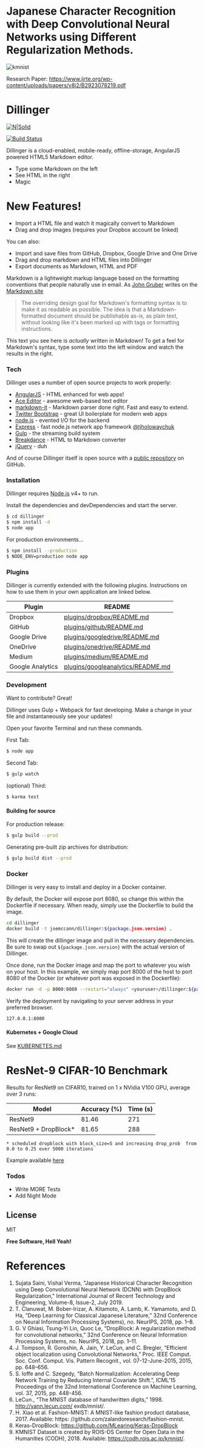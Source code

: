 # Japanese Character Recognition with Deep Convolutional Neural Networks using Different Regularization Methods.
![kmnist](https://user-images.githubusercontent.com/47734496/60606296-b794f480-9dd8-11e9-97fe-e5cb9ed2cd75.png)

Research Paper: https://www.ijrte.org/wp-content/uploads/papers/v8i2/B2923078219.pdf

# Dillinger

[![N|Solid](https://cldup.com/dTxpPi9lDf.thumb.png)](https://nodesource.com/products/nsolid)

[![Build Status](https://travis-ci.org/joemccann/dillinger.svg?branch=master)](https://travis-ci.org/joemccann/dillinger)

Dillinger is a cloud-enabled, mobile-ready, offline-storage, AngularJS powered HTML5 Markdown editor.

  - Type some Markdown on the left
  - See HTML in the right
  - Magic

# New Features!

  - Import a HTML file and watch it magically convert to Markdown
  - Drag and drop images (requires your Dropbox account be linked)


You can also:
  - Import and save files from GitHub, Dropbox, Google Drive and One Drive
  - Drag and drop markdown and HTML files into Dillinger
  - Export documents as Markdown, HTML and PDF

Markdown is a lightweight markup language based on the formatting conventions that people naturally use in email.  As [John Gruber] writes on the [Markdown site][df1]

> The overriding design goal for Markdown's
> formatting syntax is to make it as readable
> as possible. The idea is that a
> Markdown-formatted document should be
> publishable as-is, as plain text, without
> looking like it's been marked up with tags
> or formatting instructions.

This text you see here is *actually* written in Markdown! To get a feel for Markdown's syntax, type some text into the left window and watch the results in the right.

### Tech

Dillinger uses a number of open source projects to work properly:

* [AngularJS] - HTML enhanced for web apps!
* [Ace Editor] - awesome web-based text editor
* [markdown-it] - Markdown parser done right. Fast and easy to extend.
* [Twitter Bootstrap] - great UI boilerplate for modern web apps
* [node.js] - evented I/O for the backend
* [Express] - fast node.js network app framework [@tjholowaychuk]
* [Gulp] - the streaming build system
* [Breakdance](https://breakdance.github.io/breakdance/) - HTML to Markdown converter
* [jQuery] - duh

And of course Dillinger itself is open source with a [public repository][dill]
 on GitHub.

### Installation

Dillinger requires [Node.js](https://nodejs.org/) v4+ to run.

Install the dependencies and devDependencies and start the server.

```sh
$ cd dillinger
$ npm install -d
$ node app
```

For production environments...

```sh
$ npm install --production
$ NODE_ENV=production node app
```

### Plugins

Dillinger is currently extended with the following plugins. Instructions on how to use them in your own application are linked below.

| Plugin | README |
| ------ | ------ |
| Dropbox | [plugins/dropbox/README.md][PlDb] |
| GitHub | [plugins/github/README.md][PlGh] |
| Google Drive | [plugins/googledrive/README.md][PlGd] |
| OneDrive | [plugins/onedrive/README.md][PlOd] |
| Medium | [plugins/medium/README.md][PlMe] |
| Google Analytics | [plugins/googleanalytics/README.md][PlGa] |


### Development

Want to contribute? Great!

Dillinger uses Gulp + Webpack for fast developing.
Make a change in your file and instantaneously see your updates!

Open your favorite Terminal and run these commands.

First Tab:
```sh
$ node app
```

Second Tab:
```sh
$ gulp watch
```

(optional) Third:
```sh
$ karma test
```
#### Building for source
For production release:
```sh
$ gulp build --prod
```
Generating pre-built zip archives for distribution:
```sh
$ gulp build dist --prod
```
### Docker
Dillinger is very easy to install and deploy in a Docker container.

By default, the Docker will expose port 8080, so change this within the Dockerfile if necessary. When ready, simply use the Dockerfile to build the image.

```sh
cd dillinger
docker build -t joemccann/dillinger:${package.json.version} .
```
This will create the dillinger image and pull in the necessary dependencies. Be sure to swap out `${package.json.version}` with the actual version of Dillinger.

Once done, run the Docker image and map the port to whatever you wish on your host. In this example, we simply map port 8000 of the host to port 8080 of the Docker (or whatever port was exposed in the Dockerfile):

```sh
docker run -d -p 8000:8080 --restart="always" <youruser>/dillinger:${package.json.version}
```

Verify the deployment by navigating to your server address in your preferred browser.

```sh
127.0.0.1:8000
```

#### Kubernetes + Google Cloud

See [KUBERNETES.md](https://github.com/joemccann/dillinger/blob/master/KUBERNETES.md)

# ResNet-9 CIFAR-10 Benchmark


Results for ResNet9 on CIFAR10, trained on 1 x NVidia V100 GPU, average over 3 runs:

| Model                | Accuracy (%) | Time (s) |
|----------------------|--------------|----------|
| ResNet9              | 81.46        | 271      |
| ResNet9 + DropBlock* | 81.65        | 288      |

`* scheduled dropblock with block_size=5 and increasing drop_prob 
from 0.0 to 0.25 over 5000 iterations`

Example available [here](examples/resnet-cifar10.py)


### Todos

 - Write MORE Tests
 - Add Night Mode

License
----

MIT


**Free Software, Hell Yeah!**

[//]: # (These are reference links used in the body of this note and get stripped out when the markdown processor does its job. There is no need to format nicely because it shouldn't be seen. Thanks SO - http://stackoverflow.com/questions/4823468/store-comments-in-markdown-syntax)


   [dill]: <https://github.com/joemccann/dillinger>
   [git-repo-url]: <https://github.com/joemccann/dillinger.git>
   [john gruber]: <http://daringfireball.net>
   [df1]: <http://daringfireball.net/projects/markdown/>
   [markdown-it]: <https://github.com/markdown-it/markdown-it>
   [Ace Editor]: <http://ace.ajax.org>
   [node.js]: <http://nodejs.org>
   [Twitter Bootstrap]: <http://twitter.github.com/bootstrap/>
   [jQuery]: <http://jquery.com>
   [@tjholowaychuk]: <http://twitter.com/tjholowaychuk>
   [express]: <http://expressjs.com>
   [AngularJS]: <http://angularjs.org>
   [Gulp]: <http://gulpjs.com>

   [PlDb]: <https://github.com/joemccann/dillinger/tree/master/plugins/dropbox/README.md>
   [PlGh]: <https://github.com/joemccann/dillinger/tree/master/plugins/github/README.md>
   [PlGd]: <https://github.com/joemccann/dillinger/tree/master/plugins/googledrive/README.md>
   [PlOd]: <https://github.com/joemccann/dillinger/tree/master/plugins/onedrive/README.md>
   [PlMe]: <https://github.com/joemccann/dillinger/tree/master/plugins/medium/README.md>
   [PlGa]: <https://github.com/RahulHP/dillinger/blob/master/plugins/googleanalytics/README.md>

# References
1. Sujata Saini, Vishal Verma, "Japanese Historical Character Recognition using Deep Convolutional Neural Network (DCNN) with DropBlock Regularization," International Journal of Recent Technology and Engineering, Volume-8, Issue-2, July 2019.
2. T. Clanuwat, M. Bober-Irizar, A. Kitamoto, A. Lamb, K. Yamamoto, and D. Ha, “Deep Learning for Classical Japanese Literature,” 32nd Conference on Neural Information Processing Systems), no. NeurIPS, 2018, pp. 1–8.
3. G. V Ghiasi, Tsung-Yi Lin, Quoc Le, “DropBlock: A regularization method for convolutional networks,” 32nd Conference on Neural Information Processing Systems, no. NeurIPS, 2018, pp. 1–11.
4. J. Tompson, R. Goroshin, A. Jain, Y. LeCun, and C. Bregler, “Efficient object localization using Convolutional Networks,” Proc. IEEE Comput. Soc. Conf. Comput. Vis. Pattern Recognit., vol. 07-12-June-2015, 2015, pp. 648–656.
5. S. Ioffe and C. Szegedy, “Batch Normalization: Accelerating Deep Network Training by Reducing Internal Covariate Shift.”, ICML’15 Proceedings of the 32nd International Conference on Machine Learning, vol. 37, 2015, pp. 448-456.
6. LeCun., “The MNIST database of handwritten digits,” 1998. http://yann.lecun.com/ exdb/mnist/.
7.	H. Xiao et al. Fashion-MNIST: A MNIST-like fashion product database, 2017. Available: https: //github.com/zalandoresearch/fashion-mnist.
8. Keras-DropBlock: https://github.com/MLearing/Keras-DropBlock
9. KMNIST Dataset is created by ROIS-DS Center for Open Data in the Humanities (CODH), 2018. Available: https://codh.rois.ac.jp/kmnist/.
